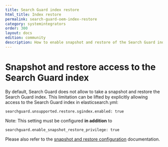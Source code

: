 ```yaml
---
title: Search Guard index restore
html_title: Index restore
permalink: search-guard-oem-index-restore
category: systemintegrators
order: 300
layout: docs
edition: community
description: How to enable snapshot and restore of the Search Guard index for regular users.
---
```


<!---
Copyright 2022 floragunn GmbH
-->

# Snapshot and restore access to the Search Guard index

By default, Search Guard does not allow to take a snapshot and restore the Search Guard index. This limitation can be lifted by explicitly allowing access to the Search Guard index in elasticsearch.yml:

```
searchguard.unsupported.restore.sgindex.enabled: true
``` 

Note: This setting must be configured **in addition** to

```
searchguard.enable_snapshot_restore_privilege: true
```

Please also refer to the [snapshot and restore configuration](../_docs_roles_permissions/configuration_snapshots.md) documentation.

